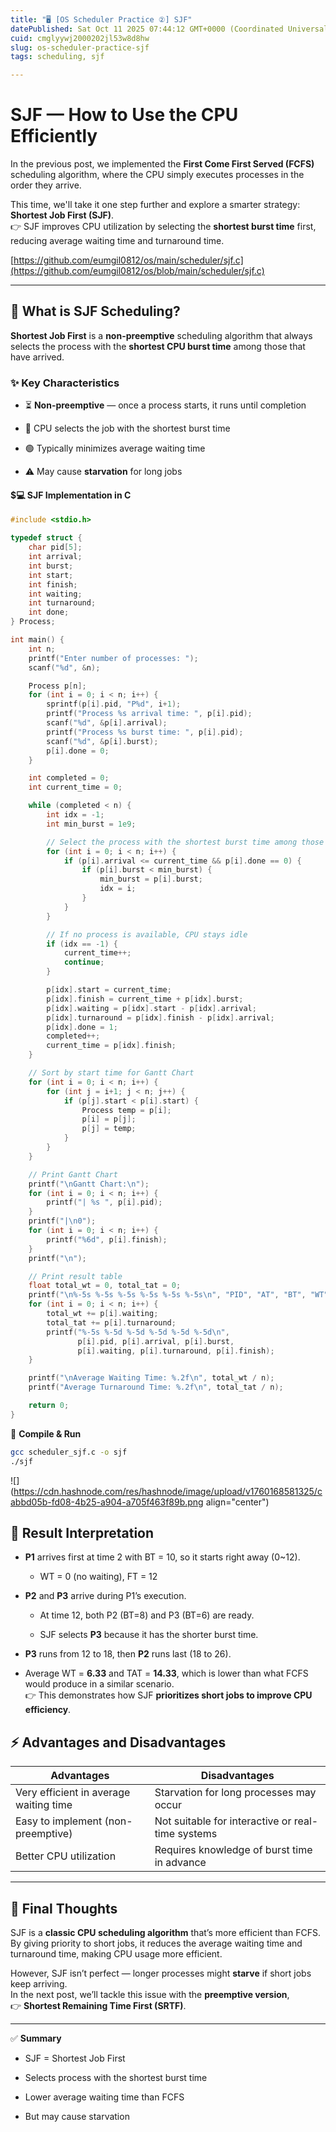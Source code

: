```yaml
---
title: "🖥️ [OS Scheduler Practice ②] SJF"
datePublished: Sat Oct 11 2025 07:44:12 GMT+0000 (Coordinated Universal Time)
cuid: cmglyywj2000202jl53w8d8hw
slug: os-scheduler-practice-sjf
tags: scheduling, sjf

---
```


# SJF — How to Use the CPU Efficiently

In the previous post, we implemented the **First Come First Served (FCFS)** scheduling algorithm, where the CPU simply executes processes in the order they arrive.

This time, we'll take it one step further and explore a smarter strategy: **Shortest Job First (SJF)**.  
👉 SJF improves CPU utilization by selecting the **shortest burst time** first, reducing average waiting time and turnaround time.

[https://github.com/eumgil0812/os/main/scheduler/sjf.c](https://github.com/eumgil0812/os/blob/main/scheduler/sjf.c)

---

## 🧠 What is SJF Scheduling?

**Shortest Job First** is a **non-preemptive** scheduling algorithm that always selects the process with the **shortest CPU burst time** among those that have arrived.

### ✨ Key Characteristics

* ⏳ **Non-preemptive** — once a process starts, it runs until completion
    
* 🧮 CPU selects the job with the shortest burst time
    
* 🟢 Typically minimizes average waiting time
    
* ⚠️ May cause **starvation** for long jobs
    

#### $💻 SJF Implementation in C

```c
#include <stdio.h>

typedef struct {
    char pid[5];
    int arrival;
    int burst;
    int start;
    int finish;
    int waiting;
    int turnaround;
    int done;
} Process;

int main() {
    int n;
    printf("Enter number of processes: ");
    scanf("%d", &n);

    Process p[n];
    for (int i = 0; i < n; i++) {
        sprintf(p[i].pid, "P%d", i+1);
        printf("Process %s arrival time: ", p[i].pid);
        scanf("%d", &p[i].arrival);
        printf("Process %s burst time: ", p[i].pid);
        scanf("%d", &p[i].burst);
        p[i].done = 0;
    }

    int completed = 0;
    int current_time = 0;

    while (completed < n) {
        int idx = -1;
        int min_burst = 1e9;

        // Select the process with the shortest burst time among those that have arrived
        for (int i = 0; i < n; i++) {
            if (p[i].arrival <= current_time && p[i].done == 0) {
                if (p[i].burst < min_burst) {
                    min_burst = p[i].burst;
                    idx = i;
                }
            }
        }

        // If no process is available, CPU stays idle
        if (idx == -1) {
            current_time++;
            continue;
        }

        p[idx].start = current_time;
        p[idx].finish = current_time + p[idx].burst;
        p[idx].waiting = p[idx].start - p[idx].arrival;
        p[idx].turnaround = p[idx].finish - p[idx].arrival;
        p[idx].done = 1;
        completed++;
        current_time = p[idx].finish;
    }

    // Sort by start time for Gantt Chart
    for (int i = 0; i < n; i++) {
        for (int j = i+1; j < n; j++) {
            if (p[j].start < p[i].start) {
                Process temp = p[i];
                p[i] = p[j];
                p[j] = temp;
            }
        }
    }

    // Print Gantt Chart
    printf("\nGantt Chart:\n");
    for (int i = 0; i < n; i++) {
        printf("| %s ", p[i].pid);
    }
    printf("|\n0");
    for (int i = 0; i < n; i++) {
        printf("%6d", p[i].finish);
    }
    printf("\n");

    // Print result table
    float total_wt = 0, total_tat = 0;
    printf("\n%-5s %-5s %-5s %-5s %-5s %-5s\n", "PID", "AT", "BT", "WT", "TAT", "FT");
    for (int i = 0; i < n; i++) {
        total_wt += p[i].waiting;
        total_tat += p[i].turnaround;
        printf("%-5s %-5d %-5d %-5d %-5d %-5d\n",
               p[i].pid, p[i].arrival, p[i].burst,
               p[i].waiting, p[i].turnaround, p[i].finish);
    }

    printf("\nAverage Waiting Time: %.2f\n", total_wt / n);
    printf("Average Turnaround Time: %.2f\n", total_tat / n);

    return 0;
}
```

🧪 **Compile & Run**

```bash
gcc scheduler_sjf.c -o sjf
./sjf
```

![](https://cdn.hashnode.com/res/hashnode/image/upload/v1760168581325/cabbd05b-fd08-4b25-a904-a705f463f89b.png align="center")

## 🧭 Result Interpretation

* **P1** arrives first at time 2 with BT = 10, so it starts right away (0~12).
    
    * WT = 0 (no waiting), FT = 12
        
* **P2** and **P3** arrive during P1’s execution.
    
    * At time 12, both P2 (BT=8) and P3 (BT=6) are ready.
        
    * SJF selects **P3** because it has the shorter burst time.
        
* **P3** runs from 12 to 18, then **P2** runs last (18 to 26).
    
* Average WT = **6.33** and TAT = **14.33**, which is lower than what FCFS would produce in a similar scenario.  
    👉 This demonstrates how SJF **prioritizes short jobs to improve CPU efficiency**.
    

## ⚡ Advantages and Disadvantages

| Advantages | Disadvantages |
| --- | --- |
| Very efficient in average waiting time | Starvation for long processes may occur |
| Easy to implement (non-preemptive) | Not suitable for interactive or real-time systems |
| Better CPU utilization | Requires knowledge of burst time in advance |

---

## 🧭 Final Thoughts

SJF is a **classic CPU scheduling algorithm** that’s more efficient than FCFS.  
By giving priority to short jobs, it reduces the average waiting time and turnaround time, making CPU usage more efficient.

However, SJF isn’t perfect — longer processes might **starve** if short jobs keep arriving.  
In the next post, we’ll tackle this issue with the **preemptive version**,  
👉 **Shortest Remaining Time First (SRTF)**.

---

✅ **Summary**

* SJF = Shortest Job First
    
* Selects process with the shortest burst time
    
* Lower average waiting time than FCFS
    
* But may cause starvation